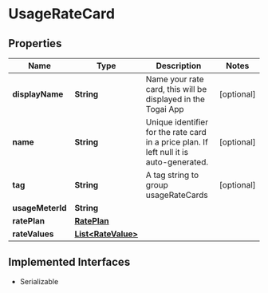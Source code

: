 

# UsageRateCard


## Properties

| Name | Type | Description | Notes |
|------------ | ------------- | ------------- | -------------|
|**displayName** | **String** | Name your rate card, this will be displayed in the Togai App |  [optional] |
|**name** | **String** | Unique identifier for the rate card in a price plan. If left null it is auto-generated. |  [optional] |
|**tag** | **String** | A tag string to group usageRateCards |  [optional] |
|**usageMeterId** | **String** |  |  |
|**ratePlan** | [**RatePlan**](RatePlan.md) |  |  |
|**rateValues** | [**List&lt;RateValue&gt;**](RateValue.md) |  |  |


## Implemented Interfaces

* Serializable


